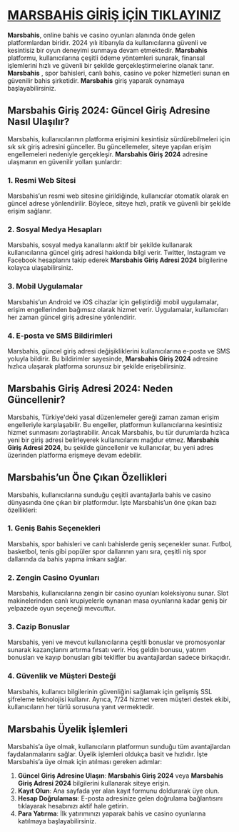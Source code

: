 # [MARSBAHİS GİRİŞ İÇİN TIKLAYINIZ](https://www.kisa.link/DpVzz)

**Marsbahis**, online bahis ve casino oyunları alanında önde gelen platformlardan biridir. 2024 yılı itibarıyla da kullanıcılarına güvenli ve kesintisiz bir oyun deneyimi sunmaya devam etmektedir. **Marsbahis** platformu, kullanıcılarına çeşitli ödeme yöntemleri sunarak, finansal işlemlerini hızlı ve güvenli bir şekilde gerçekleştirmelerine olanak tanır. **Marsbahis** , spor bahisleri, canlı bahis, casino ve poker hizmetleri sunan en güvenilir bahis şirketidir. **Marsbahis** giriş yaparak oynamaya başlayabilirsiniz.

## Marsbahis Giriş 2024: Güncel Giriş Adresine Nasıl Ulaşılır?

Marsbahis, kullanıcılarının platforma erişimini kesintisiz sürdürebilmeleri için sık sık giriş adresini günceller. Bu güncellemeler, siteye yapılan erişim engellemeleri nedeniyle gerçekleşir. **Marsbahis Giriş 2024** adresine ulaşmanın en güvenilir yolları şunlardır:

### 1. **Resmi Web Sitesi**

Marsbahis’un resmi web sitesine girildiğinde, kullanıcılar otomatik olarak en güncel adrese yönlendirilir. Böylece, siteye hızlı, pratik ve güvenli bir şekilde erişim sağlanır.

### 2. **Sosyal Medya Hesapları**

Marsbahis, sosyal medya kanallarını aktif bir şekilde kullanarak kullanıcılarına güncel giriş adresi hakkında bilgi verir. Twitter, Instagram ve Facebook hesaplarını takip ederek **Marsbahis Giriş Adresi 2024** bilgilerine kolayca ulaşabilirsiniz.

### 3. **Mobil Uygulamalar**

Marsbahis’un Android ve iOS cihazlar için geliştirdiği mobil uygulamalar, erişim engellerinden bağımsız olarak hizmet verir. Uygulamalar, kullanıcıları her zaman güncel giriş adresine yönlendirir.

### 4. **E-posta ve SMS Bildirimleri**

Marsbahis, güncel giriş adresi değişikliklerini kullanıcılarına e-posta ve SMS yoluyla bildirir. Bu bildirimler sayesinde, **Marsbahis Giriş 2024** adresine hızlıca ulaşarak platforma sorunsuz bir şekilde erişebilirsiniz.

## Marsbahis Giriş Adresi 2024: Neden Güncellenir?

Marsbahis, Türkiye'deki yasal düzenlemeler gereği zaman zaman erişim engelleriyle karşılaşabilir. Bu engeller, platformun kullanıcılarına kesintisiz hizmet sunmasını zorlaştırabilir. Ancak Marsbahis, bu tür durumlarda hızlıca yeni bir giriş adresi belirleyerek kullanıcılarını mağdur etmez. **Marsbahis Giriş Adresi 2024**, bu şekilde güncellenir ve kullanıcılar, bu yeni adres üzerinden platforma erişmeye devam edebilir.

## Marsbahis’un Öne Çıkan Özellikleri

Marsbahis, kullanıcılarına sunduğu çeşitli avantajlarla bahis ve casino dünyasında öne çıkan bir platformdur. İşte Marsbahis’un öne çıkan bazı özellikleri:

### 1. **Geniş Bahis Seçenekleri**

Marsbahis, spor bahisleri ve canlı bahislerde geniş seçenekler sunar. Futbol, basketbol, tenis gibi popüler spor dallarının yanı sıra, çeşitli niş spor dallarında da bahis yapma imkanı sağlar.

### 2. **Zengin Casino Oyunları**

Marsbahis, kullanıcılarına zengin bir casino oyunları koleksiyonu sunar. Slot makinelerinden canlı krupiyelerle oynanan masa oyunlarına kadar geniş bir yelpazede oyun seçeneği mevcuttur.

### 3. **Cazip Bonuslar**

Marsbahis, yeni ve mevcut kullanıcılarına çeşitli bonuslar ve promosyonlar sunarak kazançlarını artırma fırsatı verir. Hoş geldin bonusu, yatırım bonusları ve kayıp bonusları gibi teklifler bu avantajlardan sadece birkaçıdır.

### 4. **Güvenlik ve Müşteri Desteği**

Marsbahis, kullanıcı bilgilerinin güvenliğini sağlamak için gelişmiş SSL şifreleme teknolojisi kullanır. Ayrıca, 7/24 hizmet veren müşteri destek ekibi, kullanıcıların her türlü sorusuna yanıt vermektedir.

## Marsbahis Üyelik İşlemleri

Marsbahis’a üye olmak, kullanıcıların platformun sunduğu tüm avantajlardan faydalanmalarını sağlar. Üyelik işlemleri oldukça basit ve hızlıdır. İşte Marsbahis’a üye olmak için atılması gereken adımlar:

1. **Güncel Giriş Adresine Ulaşın**: **Marsbahis Giriş 2024** veya **Marsbahis Giriş Adresi 2024** bilgilerini kullanarak siteye erişin.
2. **Kayıt Olun**: Ana sayfada yer alan kayıt formunu doldurarak üye olun.
3. **Hesap Doğrulaması**: E-posta adresinize gelen doğrulama bağlantısını tıklayarak hesabınızı aktif hale getirin.
4. **Para Yatırma**: İlk yatırımınızı yaparak bahis ve casino oyunlarına katılmaya başlayabilirsiniz.
